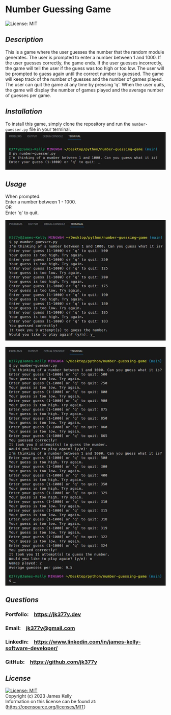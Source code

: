# Number Guessing Game
![License: MIT](https://img.shields.io/badge/License-MIT-blue.svg)

## *Description*
This is a game where the user guesses the number that the random module generates.  The user is prompted to enter a number between 1 and 1000.  If the user guesses correctly, the game ends.  If the user guesses incorrectly, the game will tell the user if the guess was too high or too low.  The user will be prompted to guess again until the correct number is guessed.  The game will keep track of the number of guesses and the number of games played.  The user can quit the game at any time by pressing 'q'.  When the user quits, the game will display the number of games played and the average number of guesses per game.
<br>

## *Installation*
To install this game, simply clone the repository and run the `number-guesser.py` file in your terminal.
<br>
![gamestart](images/gamestart.JPG)

## *Usage*
When prompted:<br>
Enter a number between 1 - 1000.  
OR<br>
Enter 'q' to quit.
<br>

![screenshot1](images/screenshot1.JPG)
<br>
<br>
![screenshot2](images/screenshot2.JPG)
<br>

## *Questions*
<h3>Portfolio:&emsp;<a href="https://jk377y.dev" target="_blank">https://jk377y.dev</a></h3>
<h3>Email:&emsp;<a href="mailto:jk377y@gmail.com" target="_blank">jk377y@gmail.com</a></h3>
<h3>LinkedIn:&emsp;<a href="https://www.linkedin.com/in/james-kelly-software-developer/" target="_blank">https://www.linkedin.com/in/james-kelly-software-developer/</a></h3>
<h3>GitHub:&emsp;<a href="https://github.com/jk377y" target="_blank">https://github.com/jk377y</a></h3>

## *License*
[![License: MIT](https://img.shields.io/badge/License-MIT-blue.svg)](https://opensource.org/licenses/MIT)
<br>Copyright (c) 2023 James Kelly
<br>Information on this license can be found at: (https://opensource.org/licenses/MIT)